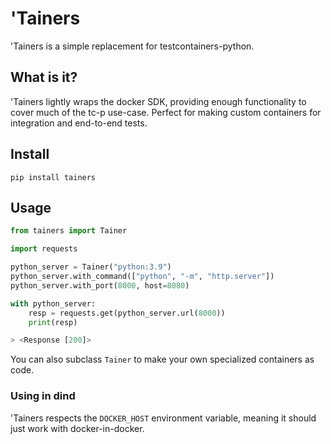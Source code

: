 # 'Tainers

'Tainers is a simple replacement for testcontainers-python. 

## What is it?

'Tainers lightly wraps the docker SDK, providing enough functionality to cover much of the tc-p use-case. Perfect for making custom containers for integration and end-to-end tests.

## Install

`pip install tainers`

## Usage

```py
from tainers import Tainer

import requests

python_server = Tainer("python:3.9")
python_server.with_command(["python", "-m", "http.server"])
python_server.with_port(8000, host=8080)

with python_server:
    resp = requests.get(python_server.url(8000))
    print(resp)

> <Response [200]>
```

You can also subclass `Tainer` to make your own specialized containers as code.

### Using in dind

'Tainers respects the `DOCKER_HOST` environment variable, meaning it should just work with docker-in-docker.